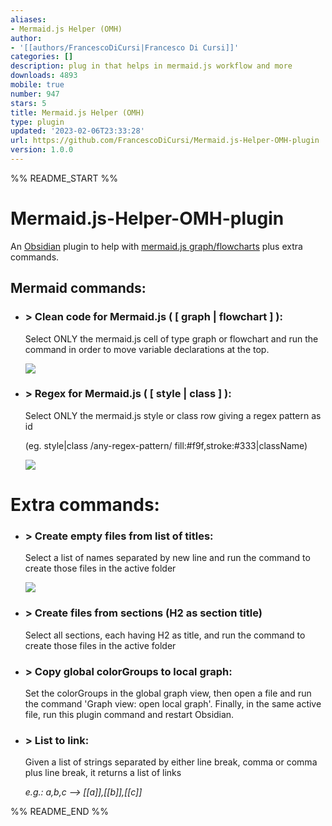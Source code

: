 ```yaml
---
aliases:
- Mermaid.js Helper (OMH)
author:
- '[[authors/FrancescoDiCursi|Francesco Di Cursi]]'
categories: []
description: plug in that helps in mermaid.js workflow and more
downloads: 4893
mobile: true
number: 947
stars: 5
title: Mermaid.js Helper (OMH)
type: plugin
updated: '2023-02-06T23:33:28'
url: https://github.com/FrancescoDiCursi/Mermaid.js-Helper-OMH-plugin
version: 1.0.0
---
```


%% README_START %%

# Mermaid.js-Helper-OMH-plugin
An [Obsidian](https://obsidian.md/) plugin to help with [mermaid.js graph/flowcharts](https://mermaid.js.org/syntax/flowchart.html) plus extra commands.

## Mermaid commands:

- ### \> Clean code for Mermaid.js ( [ graph | flowchart ] ):
  Select ONLY the mermaid.js cell of type graph or flowchart and run the command in order to move variable declarations at the top.
  
  ![](https://github.com/FrancescoDiCursi/Obsidian-Mermaid.js-Helper-OMH-plugin/blob/main/gifs/obsidian%20clean%20text.gif)


- ### \> Regex for Mermaid.js ( [ style | class ] ):
  Select ONLY the mermaid.js style or class row giving a regex pattern as id
  
  (eg. style|class /any-regex-pattern/ fill:#f9f,stroke:#333|className)
  
   ![](https://github.com/FrancescoDiCursi/Obsidian-Mermaid.js-Helper-OMH-plugin/blob/main/gifs/obsidian%20style%20re.gif)

  
# Extra commands:
  
 - ### \> Create empty files from list of titles:
    Select a list of names separated by new line and run the command to create those files in the active folder
      
    ![](https://github.com/FrancescoDiCursi/Obsidian-Mermaid.js-Helper-OMH-plugin/blob/main/gifs/obsidian%20files.gif)
    
- ### \> Create files from sections (H2 as section title)
    Select all sections, each having H2 as title, and run the command to create those files in the active folder
    
    
- ### \> Copy global colorGroups to local graph:
    Set the colorGroups in the global graph view, then open a file and run the command 'Graph view: open local graph'. Finally, in the same active file, run this plugin command and restart Obsidian.


- ### \> List to link:
  Given a list of strings separated by either line break, comma or comma plus line break, it returns a list of links
  
  _e.g.:    a,b,c --> [[a]],[[b]],[[c]]_



%% README_END %%